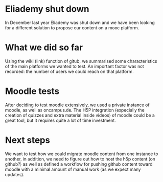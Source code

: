 # Eliademy shut down

In December last year Eliademy was shut down and we have been looking for a different solution to propose our content on a mooc platform.

# What we did so far

Using the wiki (link) function of gitub, we summarised some characteristics of the main platforms we wanted to test. An important factor was not recorded: the number of users we could reach on that platform.

# Moodle tests

After deciding to test moodle extensively, we used a private instance of moodle, as well as oncampus.de. The H5P integration (expecially the creation of quizzes and extra material inside videos) of moodle could be a great tool, but it requires quite a lot of time investment.

# Next steps

We want to test how we could migrate moodle content from one instance to another, in addition, we need to figure out how to host the h5p content (on github?) as well as defined a workflow for pushing github content toward moodle with a minimal amount of manual work (as we expect many updates).
